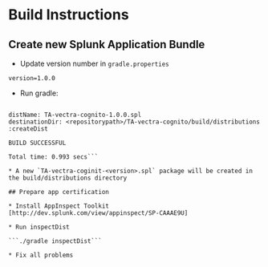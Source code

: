 # Build Instructions

## Create new Splunk Application Bundle

* Update version number in `gradle.properties`

```version=1.0.0```

* Run gradle:

```./gradle createDist

distName: TA-vectra-cognito-1.0.0.spl
destinationDir: <repositorypath>/TA-vectra-cognito/build/distributions
:createDist

BUILD SUCCESSFUL

Total time: 0.993 secs```

* A new `TA-vectra-coginit-<version>.spl` package will be created in the build/distributions directory

## Prepare app certification

* Install AppInspect Toolkit [http://dev.splunk.com/view/appinspect/SP-CAAAE9U]

* Run inspectDist

```./gradle inspectDist```

* Fix all problems